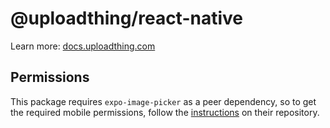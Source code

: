 # @uploadthing/react-native

Learn more: [docs.uploadthing.com](https://docs.uploadthing.com)

## Permissions

This package requires `expo-image-picker` as a peer dependency, so to get the required mobile permissions, follow the [instructions](https://github.com/expo/expo/tree/sdk-48/packages/expo-image-picker#readme) on their repository.
